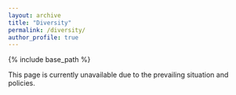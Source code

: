 ```yaml
---
layout: archive
title: "Diversity"
permalink: /diversity/
author_profile: true
---  
```

{% include base_path %}


This page is currently unavailable due to the prevailing situation and policies.

